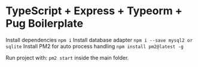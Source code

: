 # TypeScript + Express + Typeorm + Pug Boilerplate
Install dependencies `npm i`
Install database adapter `npm i --save mysql2 or sqlite`
Install PM2 for auto process handling 
`npm install pm2@latest -g`

Run project with:
`pm2 start` inside the main folder.
